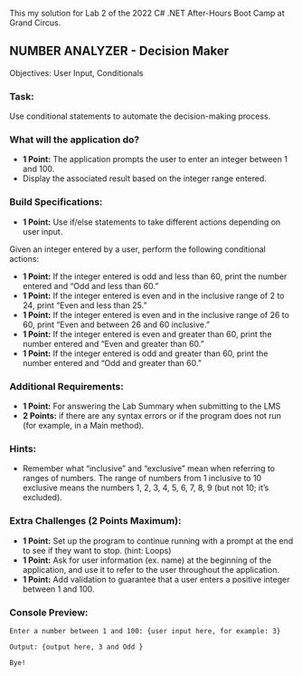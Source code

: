 This my solution for Lab 2 of the 2022 C# .NET After-Hours Boot Camp at Grand Circus.

## NUMBER ANALYZER - Decision Maker
Objectives: User Input, Conditionals

### Task:
Use conditional statements to automate the decision-making process.

### What will the application do? 
- **1 Point:** The application prompts the user to enter an integer between 1 and 100.
- Display the associated result based on the integer range entered.  

### Build Specifications:
- **1 Point:** Use if/else statements to take different actions depending on user input.  

Given an integer entered by a user, perform the following conditional actions:
- **1 Point:** If the integer entered is odd and less than 60, print the number entered and “Odd and less than 60.”
- **1 Point:** If the integer entered is even and in the inclusive range of 2 to 24, print “Even and less than 25.”
- **1 Point:** If the integer entered is even and in the inclusive range of 26 to 60, print “Even and between 26 and 60 inclusive.”
- **1 Point:** If the integer entered is even and greater than 60, print the number entered and “Even and greater than 60.”
- **1 Point:** If the integer entered is odd and greater than 60, print the number entered and “Odd and greater than 60.”

### Additional Requirements:
- **1 Point:** For answering the Lab Summary when submitting to the LMS
- **2 Points:** if there are any syntax errors or if the program does not run (for example, in a Main method). 

### Hints:
- Remember what “inclusive” and “exclusive” mean when referring to ranges of numbers. The range of numbers from 1 inclusive to 10 exclusive means the numbers 1, 2, 3, 4, 5, 6, 7, 8, 9 (but not 10; it’s excluded).

### Extra Challenges (2 Points Maximum):
- **1 Point:** Set up the program to continue running with a prompt at the end to see if they want to stop. (hint: Loops)
- **1 Point:** Ask for user information (ex. name) at the beginning of the application, and use it to refer to the user throughout the application.
- **1 Point:** Add validation to guarantee that a user enters a positive integer between 1 and 100.


### Console Preview:
```
Enter a number between 1 and 100: {user input here, for example: 3}

Output: {output here, 3 and Odd }

Bye! 
```
